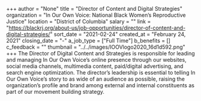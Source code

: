 +++
author = "None"
title = "Director of Content and Digital Strategies"
organization = "In Our Own Voice: National Black Women’s Reproductive Justice"
location = "District of Columbia"
salary = ""
link = "https://blackrj.org/about-us/job-opportunities/director-of-content-and-digital-strategies/"
sort_date = "2021-02-24"
created_at = "February 24, 2021"
closing_date = "-"
a_job_type = ["Full Time"]
b_benefits = []
c_feedback = ""
thumbnail = "../../images/IOOVlogo2020_16d1d592.png"
+++
The Director of Digital Content and Strategies is responsible for leading and managing In Our Own Voice’s online presence through our websites, social media channels, multimedia content, paid/digital advertising, and search engine optimization. The director’s leadership is essential to telling In Our Own Voice’s story to as wide of an audience as possible, raising the organization’s profile and brand among external and internal constituents as part of our movement building strategy.